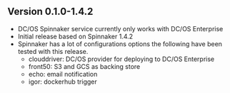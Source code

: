 
## Version 0.1.0-1.4.2

- DC/OS Spinnaker service currently only works with DC/OS Enterprise 
- Initial release based on Spinnaker 1.4.2
- Spinnaker has a lot of configurations options the following have been tested with this release.
    - clouddriver: DC/OS provider for deploying to DC/OS Enterprise
    - front50: S3 and GCS as backing store
    - echo: email notification
    - igor: dockerhub trigger
    
    
